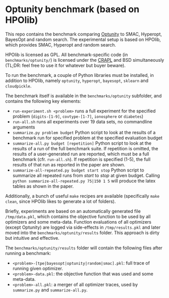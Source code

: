 Optunity benchmark (based on HPOlib)
==========================================

This repo contains the benchmark comparing [Optunity](https://github.com/claesenm/optunity) to SMAC, Hyperopt, BayesOpt and random search.
The experimental setup is based on HPOlib, which provides SMAC, Hyperopt and random search.

HPOlib is licensed as GPL. All benchmark-specific code (in `benchmarks/optunity/`) is licensed under the [CRAPL](http://matt.might.net/articles/crapl/) and BSD simultaneously (TL;DR: feel free to use it for whatever but buyer beware).

To run the benchmark, a couple of Python libraries must be installed, in addition to HPOlib, 
namely `optunity`, `hyperopt`, `bayesopt`, `sklearn` and `cloudpickle`.

The benchmark itself is available in the `benchmarks/optunity` subfolder, and contains the following key elements:

- `run-experiment.sh <problem>` runs a full experiment for the specified problem (`digits-[1-9]`, `covtype-[1-7]`, `ionosphere` or `diabetes`)
- `run-all.sh` runs all experiments over 19 data sets, no commandline arguments
- `summarize.py problem budget` Python script to look at the results of a benchmark run for specified problem at the specified evaluation budget
- `summarize-all.py budget [repetition]` Python script to look at the results of a run of the full benchmark suite. 
    If repetition is omitted, the results of a user-generated run are reported, which must be a full benchmark (cfr. `run-all.sh`).
    If repetition is specified (1-5), the full results of that run as reported in the paper are shown.
- `summarize-all-repeated.py budget start stop` Python script to summarize all repeated runs from *start* to *stop* at given budget. 
    Calling `python summarize-all-repeated.py 75|150 1 5` will produce the latex tables as shown in the paper.

Additionally, a bunch of useful `make` recipes are available (specifically `make clean`, since HPOlib likes to generate a lot of folders).

Briefly, experiments are based on an automatically generated file `/tmp/data.pkl`, 
which contains the objective function to be used by all optimizers and some meta-data.
Function evaluations of all optimizers (except Optunity) are logged via side-effects in `/tmp/results.pkl` and later 
moved into the `benchmarks/optunity/results` folder. This approach is dirty but intuitive and effective.

The `benchmarks/optunity/results` folder will contain the following files after running a benchmark:

- `<problem>-[tpe|bayesopt|optunity|random|smac].pkl`: full trace of running given optimizer.
- `<problem>-data.pkl`: the objective function that was used and some meta-data.
- `<problem>-all.pkl`: a merger of all optimizer traces, used by `summarize.py` and `summarize-all.py`.
